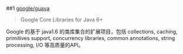 
##1 [google/guava](https://github.com/google/guava)

>Google Core Libraries for Java 6+

Google 的基于 java1.6 的类库集合的扩展项目，包括 collections, caching, primitives support, concurrency libraries, common annotations, string processing, I/O 等高质量的API。
